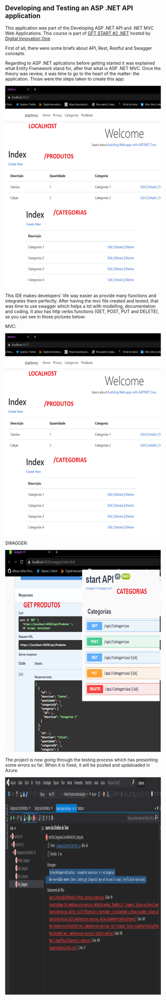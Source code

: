 ## Developing and Testing an ASP .NET API application

This application was part of the Developing ASP .NET API and .NET MVC Web Applications. This course is part of <a href="https://web.digitalinnovation.one/track/gft-start-2-net">GFT START #2 .NET</a> hosted by <a href="https://web.digitalinnovation.one/home">Digital Innovation One</a>.

First of all, there were some briefs about API, Rest, Restful and Swagger concepts. 

Regarding to ASP .NET aplications before getting started it was explained what Entity Framework stand for, after that what is ASP .NET MVC. Once the theory was review, it was time to go to the heart of the matter: the application. Those were the steps taken to create this app:

<img src="img/mvc.png" width="800px" height="650px">

This IDE makes developers' life way easier as provide many functions and integrates them perfectly. After having the mvc file created and tested, that was time to use swagger which helps a lot with modelling, documentation and coding. It also has http verbs functions (GET, POST, PUT and DELETE), as you can see in those pictures below:

MVC:

<img src="img/mvc.png" width="800px" height="650px">



SWAGGER:

<img src="img/swagger.png" width="800px" height="650px">


The project is now going through the testing process which has presenting some errors so far. When it is fixed, it will be posted and updaloaded in Azure.


<img src="img/errortest.png" width="1000px" height="700px">